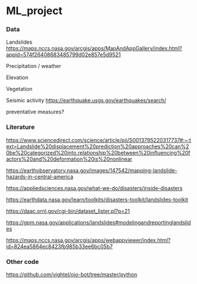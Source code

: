 # ML_project

### Data

Landslides 
https://maps.nccs.nasa.gov/arcgis/apps/MapAndAppGallery/index.html?appid=574f26408683485799d02e857e5d9521

Precipitation / weather

Elevation

Vegetation

Seismic activity
https://earthquake.usgs.gov/earthquakes/search/

preventative measures?

### Literature
https://www.sciencedirect.com/science/article/pii/S0013795220317737#:~:text=Landslide%20displacement%20prediction%20approaches%20can%20be%20categorized%20into,relationship%20between%20influencing%20factors%20and%20deformation%20is%20nonlinear

https://earthobservatory.nasa.gov/images/147542/mapping-landslide-hazards-in-central-america

https://appliedsciences.nasa.gov/what-we-do/disasters/inside-disasters

https://earthdata.nasa.gov/learn/toolkits/disasters-toolkit/landslides-toolkit

https://daac.ornl.gov/cgi-bin/dataset_lister.pl?p=21

https://gpm.nasa.gov/applications/landslides#modelingandreportinglandslides

https://maps.nccs.nasa.gov/arcgis/apps/webappviewer/index.html?id=824ea5864ec8423fb985b33ee6bc05b7

### Other code
https://github.com/vightel/ojo-bot/tree/master/python

